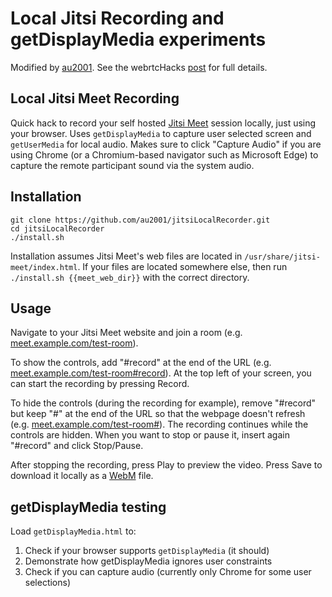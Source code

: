 # Local Jitsi Recording and getDisplayMedia experiments

Modified by [au2001](https://github.com/au2001).
See the webrtcHacks [post](https://webrtchacks.com/jitsi-recording-getdisplaymedia-audio) for full details.

## Local Jitsi Meet Recording

Quick hack to record your self hosted [Jitsi Meet](https://github.com/jitsi/jitsi-meet) session locally, just using your browser. Uses `getDisplayMedia` to capture user selected screen and `getUserMedia` for local audio.
Makes sure to click "Capture Audio" if you are using Chrome (or a Chromium-based navigator such as Microsoft Edge) to capture the remote participant sound via the system audio.

## Installation

```
git clone https://github.com/au2001/jitsiLocalRecorder.git
cd jitsiLocalRecorder
./install.sh
```

Installation assumes Jitsi Meet's web files are located in `/usr/share/jitsi-meet/index.html`.
If your files are located somewhere else, then run `./install.sh {{meet_web_dir}}` with the correct directory.

## Usage

Navigate to your Jitsi Meet website and join a room (e.g. [meet.example.com/test-room](https://meet.example.com/test-room)).

To show the controls, add "#record" at the end of the URL (e.g. [meet.example.com/test-room#record](https://meet.example.com/test-room#record)).
At the top left of your screen, you can start the recording by pressing Record.

To hide the controls (during the recording for example), remove "#record" but keep "#" at the end of the URL so that the webpage doesn't refresh (e.g. [meet.example.com/test-room#](https://meet.example.com/test-room#)).
The recording continues while the controls are hidden.
When you want to stop or pause it, insert again "#record" and click Stop/Pause.

After stopping the recording, press Play to preview the video. Press Save to download it locally as a [WebM](https://www.webmproject.org) file.

## getDisplayMedia testing

Load `getDisplayMedia.html` to:
 1. Check if your browser supports `getDisplayMedia` (it should)
 1. Demonstrate how getDisplayMedia ignores user constraints
 1. Check if you can capture audio (currently only Chrome for some user selections)
